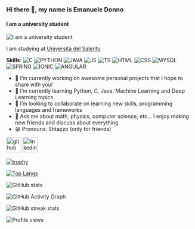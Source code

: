 ### Hi there 👋, my name is Emanuele Donno
#### I am a university student
![I am a university student]()

I am studying at [Università del Salento](https://www.unisalento.it)

**Skills**: 
![C](<img src="https://img.icons8.com/color/48/000000/c-programming.png"/>)
![PYTHON](<img src="https://img.icons8.com/color/48/000000/c-programming.png"/>)
![JAVA](<img src="https://img.icons8.com/color/48/000000/c-programming.png"/>)
![JS](<img src="https://img.icons8.com/color/48/000000/c-programming.png"/>)
![TS](<img src="https://img.icons8.com/color/48/000000/c-programming.png"/>)
![HTML](<img src="https://img.icons8.com/color/48/000000/c-programming.png"/>)
![CSS](<img src="https://img.icons8.com/color/48/000000/c-programming.png"/>)
![MYSQL](<img src="https://img.icons8.com/color/48/000000/c-programming.png"/>)
![SPRING](<img src="https://img.icons8.com/color/48/000000/c-programming.png"/>)
![IONIC](<img src="https://img.icons8.com/color/48/000000/c-programming.png"/>)
![ANGULAR](<img src="https://img.icons8.com/color/48/000000/c-programming.png"/>)  


- 🔭 I’m currently working on awesome personal projects that I hope to share with you! 
- 🌱 I’m currently learning Python, C, Java, Machine Learning and Deep Learning topics  
- 👯 I’m looking to collaborate on learning new skills, programming languages and frameworks 
- 💬 Ask me about math, physics, computer science, etc... I enjoy making new friends and discuss about everything 
- 😄 Pronouns: Shtazzo (only for friends) 


[<img src='https://cdn.jsdelivr.net/npm/simple-icons@3.0.1/icons/github.svg' alt='github' height='40'>](https://github.com/Shtazzo)  [<img src='https://cdn.jsdelivr.net/npm/simple-icons@3.0.1/icons/linkedin.svg' alt='linkedin' height='40'>](https://www.linkedin.com/in/emanuele-donno/)  

[![trophy](https://github-profile-trophy.vercel.app/?username=Shtazzo)](https://github.com/ryo-ma/github-profile-trophy)

[![Top Langs](https://github-readme-stats.vercel.app/api/top-langs/?username=Shtazzo)](https://github.com/anuraghazra/github-readme-stats)

![GitHub stats](https://github-readme-stats.vercel.app/api?username=Shtazzo&show_icons=true&count_private=true)  

![GitHub Activity Graph](https://activity-graph.herokuapp.com/graph?username=Shtazzo)  

![GitHub streak stats](https://github-readme-streak-stats.herokuapp.com/?user=Shtazzo)  

![Profile views](https://gpvc.arturio.dev/Shtazzo)  
